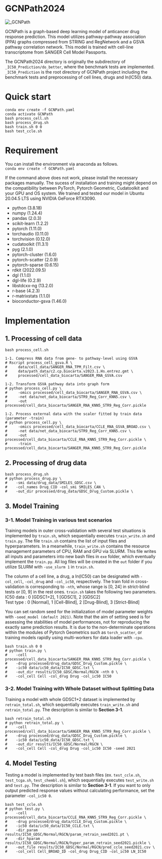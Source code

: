 # GCNPath2024

![_GCNPath](https://github.com/user-attachments/assets/15a24078-e7c7-429b-80a1-3a99ac64f361)

GCNPath is a graph-based deep learning model of anticancer drug response prediction. This model utilizes pathway-pathway association (PPA) graphs compressed from STRING and RegNetwork and a GSVA pathway correlation network. This model is trained with cell-line transcriptome from SANGER Cell Model Passports.

The GCNPath2024 directory is originally the subdirectory of ```_IC50_Prediction/do_better```, where the benchmark tests are implemented. ```_IC50_Prediction``` is the root directory of GCNPath project including the benchmark tests and preprocessing of cell lines, drugs and ln(IC50) data.


# Quick start
```
conda env create -f GCNPath.yaml
conda activate GCNPath
bash process_cell.sh
bash process_drug.sh
bash train.sh 0 0
bash test_ccle.sh
```

# Requirement
You can install the environment via anaconda as follows.  
```conda env create -f GCNPath.yaml```

If the command above does not work, please install the necessary packages manually. The sucess of installation and training might depend on the compatibility between PyTorch, Pytorch Geometric, Cudatoolkit and your GPU and OS system. We trained and tested our model in Ubuntu 20.04.5 LTS using NVIDIA GeForce RTX3090.

* python (3.8.18)
* numpy (1.24.4)
* pandas (2.0.3)
* scikit-learn (1.2.2)
* pytorch (1.11.0)
* torchaudio (0.11.0)
* torchvision (0.12.0)
* cudatoolkit (11.3.1)
* pyg (2.1.0)
* pytorch-cluster (1.6.0)
* pytorch-scatter (2.0.9)
* pytorch-sparse (0.6.15)
* rdkit (2022.09.5)
* dgl (1.1.0)
* dgl-life (0.2.9)
* libstdcxx-ng (13.2.0)
* r-base (4.2.3)
* r-matrixstats (1.1.0)
* bioconductor-gsva (1.46.0)

# Implementation

## 1. Processing of cell data
```
bash process_cell.sh

1-1. Compress RNA data from gene- to pathway-level using GSVA
# Rscript process_cell_gsva.R \
#     data/cell_data/SANGER_RNA_TPM_Filt.csv \
#     data/path_data/c2.cp.biocarta.v2023.1.Hs.entrez.gmt \
#     processed/cell_data_biocarta/SANGER_RNA_GSVA.csv

1-2. Transform GSVA pathway data into graph form
# python process_cell.py \
#     -omics processed/cell_data_biocarta/SANGER_RNA_GSVA.csv \
#     -net data/net_data_biocarta/STR9_Reg_Corr_KNN5.csv \
#     -out processed/cell_data_biocarta/SANGER_RNA_KNN5_STR9_Reg_Corr.pickle

1-2. Process external data with the scaler fitted by train data (parameter -train)
# python process_cell.py \
#     -omics processed/cell_data_biocarta/CCLE_RNA_GSVA_BROAD.csv \
#     -net data/net_data_biocarta/STR9_Reg_Corr_KNN5.csv \
#     -out processed/cell_data_biocarta/CCLE_RNA_KNN5_STR9_Reg_Corr.pickle \
#     -train processed/cell_data_biocarta/SANGER_RNA_KNN5_STR9_Reg_Corr.pickle
```

## 2. Processing of drug data
```
bash process_drug.sh
# python process_drug.py \
#    -smi data/drug_data/SMILES_GDSC.csv \
#    -col_names Drug_CID -col_smi SMILES_CAN \
#    -out_dir processed/drug_data/GDSC_Drug_Custom.pickle \
```

## 3. Model Training

### 3-1. Model Training in various test scenarios
Training models in outer cross-validation with several test situations is implemented by ```train.sh```, which sequentially executes ```train_write.sh``` and ```train.py```. The file ```train.sh``` contains the list of input files and hyperparameters. In a meanwhile, ```train_write.sh``` contains the resource management parameters of CPU, RAM and GPU via SLURM. This file writes all inputs and parameters into new bash files in ```exe``` folder, which eventually implement the ```train.py```. All log files will be created in the ```out``` folder if you utilize SLURM with ```-use_slurm 1``` in  ```train.sh```.

The column of a cell line, a drug, a ln(IC50) can be designated with ```-col_cell```, ```-col_drug``` and ```-col_ic50```, respectively. The train fold in cross-validation is corresponding to ```-nth```, whose range is [0, 24] in strict-blind tests or [0, 9] in the rest ones. ```train.sh``` takes the following two parameters.  
IC50 data : 0 [GDSC1+2], 1 [GDSC1], 2 [GDSC2]  
Test type : 0 [Normal], 1 [Cell-Blind], 2 [Drug-Blind], 3 [Strict-Blind]

You can set random seed for the initialization of model parameter weights with ```-seed_model (default 2021)```. Note that the aim of setting seed is for assessing the stabilities of model performances, not for reproducing the exactly same prediction results. It is due to the non-determinate operations within the modules of Pytorch Geometrics such as ```torch_scatter```, or training models rapidly using multi-workers for data loader with ```-cpu```.

```
bash train.sh 0 0
# python train.py \
#    -cell processed/cell_data_biocarta/SANGER_RNA_KNN5_STR9_Reg_Corr.pickle \
#    -drug processed/drug_data/GDSC_Drug_Custom.pickle \
#    -ic50 data/ic50_data/IC50_GDSC.txt \
#    -out_dir results/IC50_GDSC/Normal/RGCN -nth 0 \
#    -col_cell Cell -col_drug Drug -col_ic50 IC50
```

### 3-2. Model Training with Whole Dataset without Splitting Data
Training a model with whole GDSC1+2 dataset is implemented by ```retrain_total.sh```, which sequentially executes ```train_write.sh``` and ```retrain_total.py```. The description is similar to **Section 3-1**. 

```
bash retrain_total.sh
# python retrain_total.py \
#    -cell processed/cell_data_biocarta/SANGER_RNA_KNN5_STR9_Reg_Corr.pickle \
#    -drug processed/drug_data/GDSC_Drug_Custom.pickle \
#    -ic50 data/ic50_data/IC50_GDSC.txt \
#    -out_dir results/IC50_GDSC/Normal/RGCN \
#    -col_cell Cell -col_drug Drug -col_ic50 IC50 -seed 2021
```

## 4. Model Testing
Testing a model is implemented by test bash files (ex. ```test_ccle.sh```, ```test_tcga.sh```, ```test_chembl.sh```), which sequentially executes ```test_write.sh``` and ```test.py```. The description  is similar to **Section 3-1**. If you want to only output predicted response values without calculating performance, set the parameter ```-col_ic50 0```.

```
bash test_ccle.sh
# python test.py \
#    -cell processed/cell_data_biocarta/CCLE_RNA_KNN5_STR9_Reg_Corr.pickle \
#    -drug processed/drug_data/CCLE_Drug_Custom.pickle \
#    -ic50 data/ic50_data/IC50_CCLE.txt \
#    -dir_param results/IC50_GDSC/Normal/RGCN/param_retrain_seed2021.pt \
#    -dir_hparam results/IC50_GDSC/Normal/RGCN/hyper_param_retrain_seed2021.pickle \
#    -out_file results/IC50_GDSC/Normal/RGCN/pred_ccle_seed2021.csv \
#    -col_cell Cell_BROAD_ID -col_drug Drug_CID -col_ic50 LN_IC50
```
